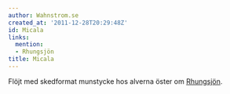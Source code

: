 ```yaml
---
author: Wahnstrom.se
created_at: '2011-12-28T20:29:48Z'
id: Micala
links:
  mention:
  - Rhungsjön
title: Micala
---
```


Flöjt med skedformat munstycke hos alverna öster om [Rhungsjön].

  [Rhungsjön]: Rhungsjön